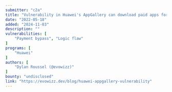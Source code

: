 ```yaml
---
submitter: "c2a"
title: "Vulnerability in Huawei's AppGallery can download paid apps for free"
date: "2022-05-18"
added: "2024-11-03"
description: ""
vulnerabilities: [
    "Payment bypass", "Logic flaw"
]
programs: [
    "Huawei"
]
authors: [
    "Dylan Roussel (@evowizz)"
]
bounty: "undisclosed"
link: "https://evowizz.dev/blog/huawei-appgallery-vulnerability"
---
```




